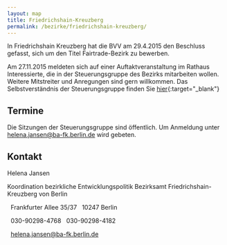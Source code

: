 ```yaml
---
layout: map
title: Friedrichshain-Kreuzberg
permalink: /bezirke/friedrichshain-kreuzberg/
---
```


In Friedrichshain Kreuzberg hat die BVV am 29.4.2015 den Beschluss gefasst, sich um den Titel Fairtrade-Bezirk zu bewerben.

Am 27.11.2015 meldeten sich auf einer Auftaktveranstaltung im Rathaus Interessierte, die in der Steuerungsgruppe des Bezirks mitarbeiten wollen. Weitere Mitstreiter und Anregungen sind gern willkommen. Das Selbstverständnis der Steuerungsgruppe finden Sie [hier](http://www.berlin.de/ba-friedrichshain-kreuzberg/politik-und-verwaltung/bezirksamt/das-kollegium/artikel.497262.php){:target="_blank"}



## Termine

Die Sitzungen der Steuerungsgruppe sind öffentlich. Um Anmeldung unter [helena.jansen@ba-fk.berlin.de](mailto:helena.jansen@ba-fk.berlin.de) wird gebeten.

## Kontakt
Helena Jansen

Koordination bezirkliche Entwicklungspolitik 
Bezirksamt Friedrichshain-Kreuzberg von Berlin

<i class='fa fa-map-marker fa-fw'></i>&nbsp;&nbsp;Frankfurter Allee 35/37 
<i class='fa fa-fw'></i>&nbsp;&nbsp;10247 Berlin 


<i class='fa fa-phone fa-fw'></i>&nbsp;&nbsp;030-90298-4768 
<i class='fa fa-fax fa-fw'></i>&nbsp;&nbsp;030-90298-4182

<i class='fa fa-envelope fa-fw'></i>&nbsp;&nbsp;[helena.jansen@ba-fk.berlin.de](mailto:helena.jansen@ba-fk.berlin.de)
